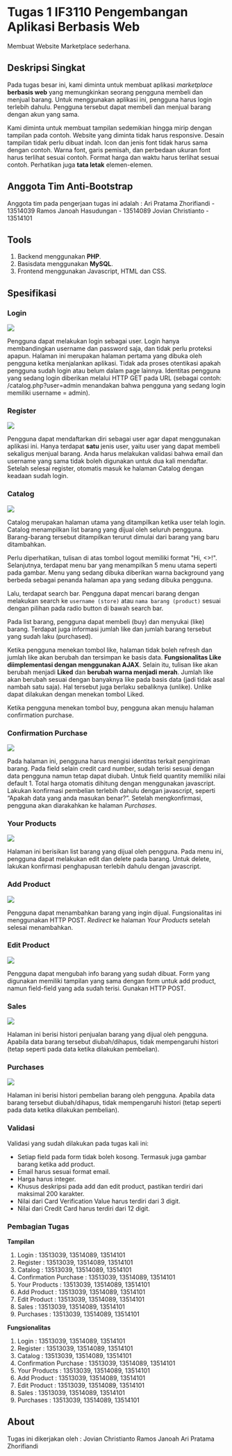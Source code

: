 # Tugas 1 IF3110 Pengembangan Aplikasi Berbasis Web

Membuat Website Marketplace sederhana.

## Deskripsi Singkat

Pada tugas besar ini, kami diminta untuk membuat aplikasi *marketplace* **berbasis web** yang memungkinkan seorang pengguna membeli dan menjual barang. Untuk menggunakan aplikasi ini, pengguna harus login terlebih dahulu. Pengguna tersebut dapat membeli dan menjual barang dengan akun yang sama.

Kami diminta untuk membuat tampilan sedemikian hingga mirip dengan tampilan pada contoh. Website yang diminta tidak harus responsive. Desain tampilan tidak perlu dibuat indah. Icon dan jenis font tidak harus sama dengan contoh. Warna font, garis pemisah, dan perbedaan ukuran font harus terlihat sesuai contoh. Format harga dan waktu harus terlihat sesuai contoh. Perhatikan juga **tata letak** elemen-elemen.

## Anggota Tim Anti-Bootstrap

Anggota tim pada pengerjaan tugas ini adalah :
Ari Pratama Zhorifiandi - 13514039
Ramos Janoah Hasudungan - 13514089
Jovian Christianto - 13514101

## Tools

1. Backend menggunakan **PHP**.
2. Basisdata menggunakan **MySQL**.
3. Frontend menggunakan Javascript, HTML dan CSS.

## Spesifikasi

### Login

![](result/login.jpg)

Pengguna dapat melakukan login sebagai user. Login hanya membandingkan username dan password saja, dan tidak perlu proteksi apapun. Halaman ini merupakan halaman pertama yang dibuka oleh pengguna ketika menjalankan aplikasi. Tidak ada proses otentikasi apakah pengguna sudah login atau belum dalam page lainnya. Identitas pengguna yang sedang login diberikan melalui HTTP GET pada URL (sebagai contoh: /catalog.php?user=admin menandakan bahwa pengguna yang sedang login memiliki username = admin).

### Register

![](result/register.jpg)

Pengguna dapat mendaftarkan diri sebagai user agar dapat menggunakan aplikasi ini. Hanya terdapat **satu** jenis user, yaitu user yang dapat membeli sekaligus menjual barang. Anda harus melakukan validasi bahwa email dan username yang sama tidak boleh digunakan untuk dua kali mendaftar. Setelah selesai register, otomatis masuk ke halaman Catalog dengan keadaan sudah login.

### Catalog

![](result/catalog.jpg)

Catalog merupakan halaman utama yang ditampilkan ketika user telah login. Catalog menampilkan list barang yang dijual oleh seluruh pengguna. Barang-barang tersebut ditampilkan terurut dimulai dari barang yang baru ditambahkan.

Perlu diperhatikan, tulisan di atas tombol logout memiliki format "Hi, <<username>>!". Selanjutnya, terdapat menu bar yang menampilkan 5 menu utama seperti pada gambar. Menu yang sedang dibuka diberikan warna background yang berbeda sebagai penanda halaman apa yang sedang dibuka pengguna.

Lalu, terdapat search bar. Pengguna dapat mencari barang dengan melakukan search ke `username (store)` atau `nama barang (product)` sesuai dengan pilihan pada radio button di bawah search bar.

Pada list barang, pengguna dapat membeli (buy) dan menyukai (like) barang. Terdapat juga informasi jumlah like dan jumlah barang tersebut yang sudah laku (purchased). 

Ketika pengguna menekan tombol like, halaman tidak boleh refresh dan jumlah like akan berubah dan tersimpan ke basis data. **Fungsionalitas Like diimplementasi dengan menggunakan AJAX**. Selain itu, tulisan like akan berubah menjadi **Liked** dan **berubah warna menjadi merah**. Jumlah like akan berubah sesuai dengan banyaknya like pada basis data (jadi tidak asal nambah satu saja). Hal tersebut juga berlaku sebaliknya (unlike). Unlike dapat dilakukan dengan menekan tombol Liked.

Ketika pengguna menekan tombol buy, pengguna akan menuju halaman confirmation purchase.

### Confirmation Purchase

![](result/confirmation-purchase.jpg)

Pada halaman ini, pengguna harus mengisi identitas terkait pengiriman barang. Pada field selain credit card number, sudah terisi sesuai dengan data pengguna namun tetap dapat diubah. Untuk field quantity memiliki nilai default 1. Total harga otomatis dihitung dengan menggunakan javascript. Lakukan konfirmasi pembelian terlebih dahulu dengan javascript, seperti “Apakah data yang anda masukan benar?”. Setelah mengkonfirmasi, pengguna akan diarakahkan ke halaman *Purchases*.

### Your Products

![](result/your-product.jpg)

Halaman ini berisikan list barang yang dijual oleh pengguna. Pada menu ini, pengguna dapat melakukan edit dan delete pada barang. Untuk delete, lakukan konfirmasi penghapusan terlebih dahulu dengan javascript.

### Add Product

![](result/add-product.jpg)

Pengguna dapat menambahkan barang yang ingin dijual. Fungsionalitas ini menggunakan HTTP POST.  *Redirect* ke halaman *Your Products* setelah selesai menambahkan.

### Edit Product

![](result/edit-product.jpg)

Pengguna dapat mengubah info barang yang sudah dibuat. Form yang digunakan memiliki tampilan yang sama dengan form untuk add product, namun field-field yang ada sudah terisi. Gunakan HTTP POST.

### Sales

![](result/sales.jpg)

Halaman ini berisi histori penjualan barang yang dijual oleh pengguna. Apabila data barang tersebut diubah/dihapus, tidak mempengaruhi histori (tetap seperti pada data ketika dilakukan pembelian).

### Purchases

![](result/purchase.jpg)

Halaman ini berisi histori pembelian barang oleh pengguna. Apabila data barang tersebut diubah/dihapus, tidak mempengaruhi histori (tetap seperti pada data ketika dilakukan pembelian).

### Validasi

Validasi yang sudah dilakukan pada tugas kali ini:
- Setiap field pada form tidak boleh kosong. Termasuk juga gambar barang ketika add product.
- Email harus sesuai format email.
- Harga harus integer.
- Khusus deskripsi pada add dan edit product, pastikan terdiri dari maksimal 200 karakter.
- Nilai dari Card Verification Value harus terdiri dari 3 digit.
- Nilai dari Credit Card harus terdiri dari 12 digit.

### Pembagian Tugas

**Tampilan**
1. Login : 13513039, 13514089, 13514101
2. Register : 13513039, 13514089, 13514101
3. Catalog : 13513039, 13514089, 13514101
4. Confirmation Purchase : 13513039, 13514089, 13514101
5. Your Products : 13513039, 13514089, 13514101
6. Add Product : 13513039, 13514089, 13514101
7. Edit Product : 13513039, 13514089, 13514101
8. Sales : 13513039, 13514089, 13514101
9. Purchases : 13513039, 13514089, 13514101

**Fungsionalitas**
1. Login : 13513039, 13514089, 13514101
2. Register : 13513039, 13514089, 13514101
3. Catalog : 13513039, 13514089, 13514101
4. Confirmation Purchase : 13513039, 13514089, 13514101
5. Your Products : 13513039, 13514089, 13514101
6. Add Product : 13513039, 13514089, 13514101
7. Edit Product : 13513039, 13514089, 13514101
8. Sales : 13513039, 13514089, 13514101
9. Purchases : 13513039, 13514089, 13514101

## About

Tugas ini dikerjakan oleh : 
Jovian Christianto
Ramos Janoah
Ari Pratama Zhorifiandi